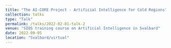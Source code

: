 ```yaml
---
title: "The AI-CORE Project - Artificial Intelligence for Cold Regions"
collection: talks
type: "Talk"
permalink: /talks/2022-02-01-talk-2
venue: "SIOS training course on Artificial Intelligence in Svalbard"
date: 2022-09-05
location: "Svalbard/virtual"
---
```


